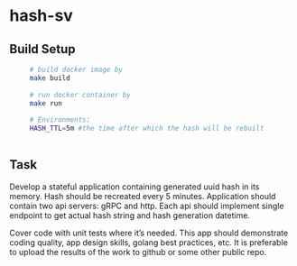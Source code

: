 # hash-sv

## Build Setup 
```bash 
     # build docker image by 
     make build
      
     # run docker container by 
     make run
     
     # Environments:
     HASH_TTL=5m #the time after which the hash will be rebuilt
    
```
## Task

Develop a stateful application containing generated uuid hash in its memory.
Hash should be recreated every 5 minutes.
Application should contain two api servers: gRPC and http.
Each api should implement single endpoint to get actual hash string and hash generation datetime.

Cover code with unit tests where it’s needed.
This app should demonstrate coding quality, app design skills, golang best practices, etc.
It is preferable to upload the results of the work to github or some other public repo.